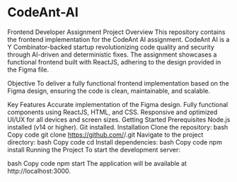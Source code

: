 # CodeAnt-AI
Frontend Developer Assignment
Project Overview
This repository contains the frontend implementation for the CodeAnt AI assignment. CodeAnt AI is a Y Combinator-backed startup revolutionizing code quality and security through AI-driven and deterministic fixes. The assignment showcases a functional frontend built with ReactJS, adhering to the design provided in the Figma file.

Objective
To deliver a fully functional frontend implementation based on the Figma design, ensuring the code is clean, maintainable, and scalable.

Key Features
Accurate implementation of the Figma design.
Fully functional components using ReactJS, HTML, and CSS.
Responsive and optimized UI/UX for all devices and screen sizes.
Getting Started
Prerequisites
Node.js installed (v14 or higher).
Git installed.
Installation
Clone the repository:
bash
Copy code
git clone https://github.com/<your-username>/<repository-name>.git
Navigate to the project directory:
bash
Copy code
cd <repository-name>
Install dependencies:
bash
Copy code
npm install
Running the Project
To start the development server:

bash
Copy code
npm start
The application will be available at http://localhost:3000.
